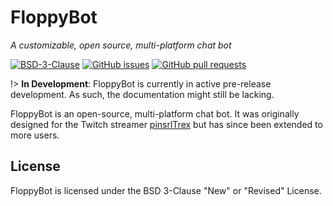 # FloppyBot

_A customizable, open source, multi-platform chat bot_

[![BSD-3-Clause](https://img.shields.io/github/license/rGunti/FloppyBot)](https://github.com/rGunti/FloppyBot/blob/master/LICENSE)
[![GitHub issues](https://img.shields.io/github/issues/rGunti/FloppyBot)](https://github.com/rGunti/FloppyBot/issues)
[![GitHub pull requests](https://img.shields.io/github/issues-pr/rGunti/FloppyBot.svg?style=flat)](https://github.com/rGunti/FloppyBot/pulls)

!> **In Development**: FloppyBot is currently in active pre-release development.
As such, the documentation might still be lacking.

FloppyBot is an open-source, multi-platform chat bot. It was originally designed for the Twitch streamer [pinsrlTrex](https://twitch.tv/pinsrltrex) but has since been extended to more users.

## License

FloppyBot is licensed under the BSD 3-Clause "New" or "Revised" License.
